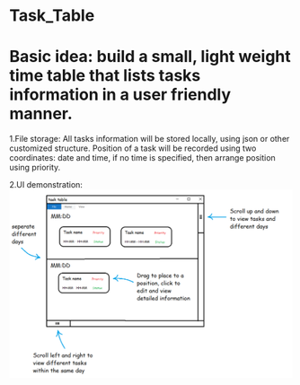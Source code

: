# Task_Table

# Basic idea: build a small, light weight time table that lists tasks information in a user friendly manner.

1.File storage:
All tasks information will be stored locally, using json or other customized structure.
Position of a task will be recorded using two coordinates: date and time, if no time is specified, then arrange position using priority.

2.UI demonstration:
![Alt text](./demo.png?raw=true "UI demonstration")
